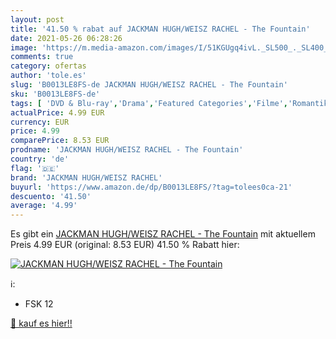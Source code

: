 ```yaml
---
layout: post
title: '41.50 % rabat auf JACKMAN HUGH/WEISZ RACHEL - The Fountain'
date: 2021-05-26 06:28:26
image: 'https://m.media-amazon.com/images/I/51KGUgq4ivL._SL500_._SL400_.jpg'
comments: true
category: ofertas
author: 'tole.es'
slug: 'B0013LE8FS-de JACKMAN HUGH/WEISZ RACHEL - The Fountain'
sku: 'B0013LE8FS-de'
tags: [ 'DVD & Blu-ray','Drama','Featured Categories','Filme','Romantik','Science Fiction','jackman hugh/weisz rachel', ]
actualPrice: 4.99 EUR
currency: EUR
price: 4.99
comparePrice: 8.53 EUR
prodname: 'JACKMAN HUGH/WEISZ RACHEL - The Fountain'
country: 'de'
flag: '🇩🇪'
brand: 'JACKMAN HUGH/WEISZ RACHEL'
buyurl: 'https://www.amazon.de/dp/B0013LE8FS/?tag=tolees0ca-21'
descuento: '41.50'
average: '4.99'
---
```


Es gibt ein [JACKMAN HUGH/WEISZ RACHEL - The Fountain](https://www.amazon.de/dp/B0013LE8FS/?tag=tolees0ca-21) mit aktuellem Preis 4.99 EUR (original: 8.53 EUR) 41.50 % Rabatt hier:

[![JACKMAN HUGH/WEISZ RACHEL - The Fountain](https://m.media-amazon.com/images/I/51KGUgq4ivL._SL500_._SL400_.jpg)](https://www.amazon.de/dp/B0013LE8FS/?tag=tolees0ca-21)

ℹ️:

- FSK 12

[🛒 kauf es hier!!](https://www.amazon.de/dp/B0013LE8FS/?tag=tolees0ca-21)

